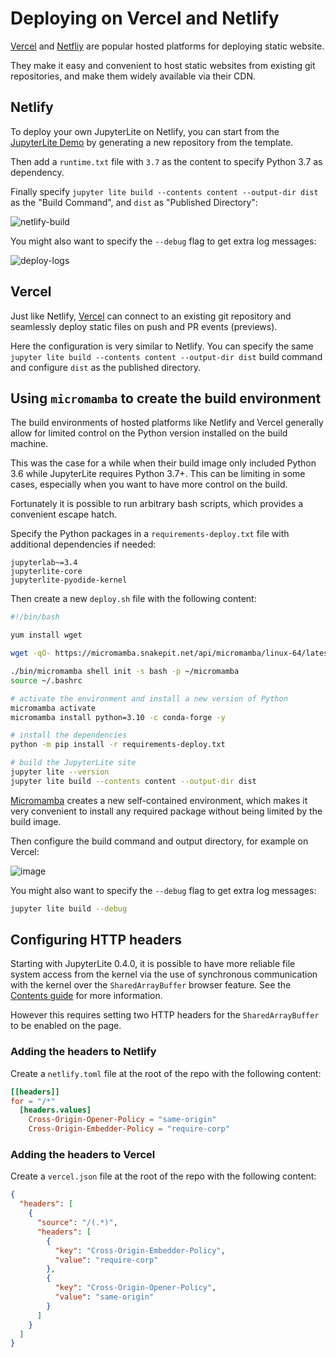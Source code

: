 # Deploying on Vercel and Netlify

[Vercel][vercel] and [Netfliy][netlify] are popular hosted platforms for deploying
static website.

They make it easy and convenient to host static websites from existing git repositories,
and make them widely available via their CDN.

## Netlify

To deploy your own JupyterLite on Netlify, you can start from the [JupyterLite Demo] by
generating a new repository from the template.

Then add a `runtime.txt` file with `3.7` as the content to specify Python 3.7 as
dependency.

Finally specify `jupyter lite build --contents content --output-dir dist` as the "Build
Command", and `dist` as "Published Directory":

![netlify-build](https://github.com/jupyterlite/jupyterlite/assets/44312563/64a23fa0-465a-4629-b26a-ca44aaee2280)

You might also want to specify the `--debug` flag to get extra log messages:

![deploy-logs](https://user-images.githubusercontent.com/591645/124779931-79d88280-df42-11eb-8f94-93d5715c18bc.png)

## Vercel

Just like Netlify, [Vercel](https://vercel.com) can connect to an existing git
repository and seamlessly deploy static files on push and PR events (previews).

Here the configuration is very similar to Netlify. You can specify the same
`jupyter lite build --contents content --output-dir dist` build command and configure
`dist` as the published directory.

## Using `micromamba` to create the build environment

The build environments of hosted platforms like Netlify and Vercel generally allow for
limited control on the Python version installed on the build machine.

This was the case for a while when their build image only included Python 3.6 while
JupyterLite requires Python 3.7+. This can be limiting in some cases, especially when
you want to have more control on the build.

Fortunately it is possible to run arbitrary bash scripts, which provides a convenient
escape hatch.

Specify the Python packages in a `requirements-deploy.txt` file with additional
dependencies if needed:

```text
jupyterlab~=3.4
jupyterlite-core
jupyterlite-pyodide-kernel
```

Then create a new `deploy.sh` file with the following content:

```bash
#!/bin/bash

yum install wget

wget -qO- https://micromamba.snakepit.net/api/micromamba/linux-64/latest | tar -xvj bin/micromamba

./bin/micromamba shell init -s bash -p ~/micromamba
source ~/.bashrc

# activate the environment and install a new version of Python
micromamba activate
micromamba install python=3.10 -c conda-forge -y

# install the dependencies
python -m pip install -r requirements-deploy.txt

# build the JupyterLite site
jupyter lite --version
jupyter lite build --contents content --output-dir dist
```

[Micromamba](https://github.com/mamba-org/mamba#micromamba) creates a new self-contained
environment, which makes it very convenient to install any required package without
being limited by the build image.

Then configure the build command and output directory, for example on Vercel:

![image](https://user-images.githubusercontent.com/591645/135726080-93ca6930-19de-4371-ad13-78f5716b7299.png)

You might also want to specify the `--debug` flag to get extra log messages:

```bash
jupyter lite build --debug
```

## Configuring HTTP headers

Starting with JupyterLite 0.4.0, it is possible to have more reliable file system access
from the kernel via the use of synchronous communication with the kernel over the
`SharedArrayBuffer` browser feature. See the [Contents guide](../content/python.md) for
more information.

However this requires setting two HTTP headers for the `SharedArrayBuffer` to be enabled
on the page.

### Adding the headers to Netlify

Create a `netlify.toml` file at the root of the repo with the following content:

```toml
[[headers]]
for = "/*"
  [headers.values]
    Cross-Origin-Opener-Policy = "same-origin"
    Cross-Origin-Embedder-Policy = "require-corp"
```

### Adding the headers to Vercel

Create a `vercel.json` file at the root of the repo with the following content:

```json
{
  "headers": [
    {
      "source": "/(.*)",
      "headers": [
        {
          "key": "Cross-Origin-Embedder-Policy",
          "value": "require-corp"
        },
        {
          "key": "Cross-Origin-Opener-Policy",
          "value": "same-origin"
        }
      ]
    }
  ]
}
```

[vercel]: https://vercel.com
[netlify]: https://netlify.com
[jupyterlite demo]: https://github.com/jupyterlite/demo
